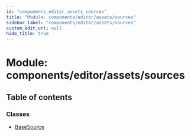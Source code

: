 ```yaml
---
id: "components_editor_assets_sources"
title: "Module: components/editor/assets/sources"
sidebar_label: "components/editor/assets/sources"
custom_edit_url: null
hide_title: true
---
```


# Module: components/editor/assets/sources

## Table of contents

### Classes

- [BaseSource](../classes/components_editor_assets_sources.basesource.md)

